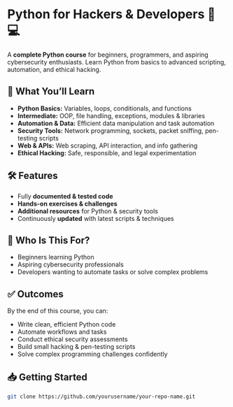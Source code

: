 # Python for Hackers & Developers 🐍💻

A **complete Python course** for beginners, programmers, and aspiring cybersecurity enthusiasts. Learn Python from basics to advanced scripting, automation, and ethical hacking.

## 🚀 What You’ll Learn

- **Python Basics:** Variables, loops, conditionals, and functions  
- **Intermediate:** OOP, file handling, exceptions, modules & libraries  
- **Automation & Data:** Efficient data manipulation and task automation  
- **Security Tools:** Network programming, sockets, packet sniffing, pen-testing scripts  
- **Web & APIs:** Web scraping, API interaction, and info gathering  
- **Ethical Hacking:** Safe, responsible, and legal experimentation

## 🛠 Features

- Fully **documented & tested code**
- **Hands-on exercises & challenges**
- **Additional resources** for Python & security tools
- Continuously **updated** with latest scripts & techniques

## 🎯 Who Is This For?

- Beginners learning Python  
- Aspiring cybersecurity professionals  
- Developers wanting to automate tasks or solve complex problems  

## ✅ Outcomes

By the end of this course, you can:

- Write clean, efficient Python code  
- Automate workflows and tasks  
- Conduct ethical security assessments  
- Build small hacking & pen-testing scripts  
- Solve complex programming challenges confidently

## 📥 Getting Started

```bash
git clone https://github.com/yourusername/your-repo-name.git
